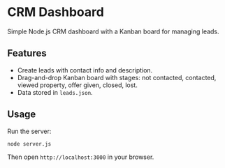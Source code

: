 # CRM Dashboard

Simple Node.js CRM dashboard with a Kanban board for managing leads.

## Features
- Create leads with contact info and description.
- Drag-and-drop Kanban board with stages: not contacted, contacted, viewed property, offer given, closed, lost.
- Data stored in `leads.json`.

## Usage
Run the server:
```bash
node server.js
```
Then open `http://localhost:3000` in your browser.
